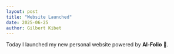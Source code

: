 ```yaml
---
layout: post
title: "Website Launched"
date: 2025-06-25
author: Gilbert Kibet
---
```


Today I launched my new personal website powered by **Al‑Folio** 🥳.
